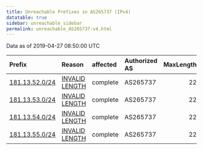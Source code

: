```yaml
---
title: Unreachable Prefixes in AS265737 (IPv4)
datatable: true
sidebar: unreachable_sidebar
permalink: unreachable_AS265737-v4.html
---
```


Data as of 2019-04-27 08:50:00 UTC


<div class="datatable-begin"></div>

| Prefix                                                 | Reason                                                                                                    | affected   | Authorized AS   |   MaxLength | Anchor                                         |   unreachable /24s |
|:-------------------------------------------------------|:----------------------------------------------------------------------------------------------------------|:-----------|:----------------|------------:|:-----------------------------------------------|-------------------:|
| [181.13.52.0/24](https://stat.ripe.net/181.13.52.0/24) | [INVALID LENGTH](https://rpki-validator.ripe.net/announcement-preview?asn=AS265737&prefix=181.13.52.0/24) | complete   | AS265737        |          22 | [LACNIC](unreachable_LACNIC_RPKI_Root-v4.html) |                  1 |
| [181.13.53.0/24](https://stat.ripe.net/181.13.53.0/24) | [INVALID LENGTH](https://rpki-validator.ripe.net/announcement-preview?asn=AS265737&prefix=181.13.53.0/24) | complete   | AS265737        |          22 | [LACNIC](unreachable_LACNIC_RPKI_Root-v4.html) |                  1 |
| [181.13.54.0/24](https://stat.ripe.net/181.13.54.0/24) | [INVALID LENGTH](https://rpki-validator.ripe.net/announcement-preview?asn=AS265737&prefix=181.13.54.0/24) | complete   | AS265737        |          22 | [LACNIC](unreachable_LACNIC_RPKI_Root-v4.html) |                  1 |
| [181.13.55.0/24](https://stat.ripe.net/181.13.55.0/24) | [INVALID LENGTH](https://rpki-validator.ripe.net/announcement-preview?asn=AS265737&prefix=181.13.55.0/24) | complete   | AS265737        |          22 | [LACNIC](unreachable_LACNIC_RPKI_Root-v4.html) |                  1 |

<div class="datatable-end"></div>